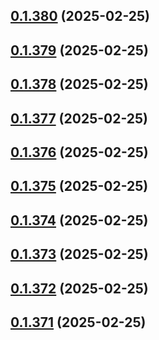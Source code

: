 ## [0.1.380](https://github.com/binary-braids/terraform-oracle/compare/v0.1.379...v0.1.380) (2025-02-25)



## [0.1.379](https://github.com/binary-braids/terraform-oracle/compare/v0.1.378...v0.1.379) (2025-02-25)



## [0.1.378](https://github.com/binary-braids/terraform-oracle/compare/v0.1.377...v0.1.378) (2025-02-25)



## [0.1.377](https://github.com/binary-braids/terraform-oracle/compare/v0.1.376...v0.1.377) (2025-02-25)



## [0.1.376](https://github.com/binary-braids/terraform-oracle/compare/v0.1.375...v0.1.376) (2025-02-25)



## [0.1.375](https://github.com/binary-braids/terraform-oracle/compare/v0.1.374...v0.1.375) (2025-02-25)



## [0.1.374](https://github.com/binary-braids/terraform-oracle/compare/v0.1.373...v0.1.374) (2025-02-25)



## [0.1.373](https://github.com/binary-braids/terraform-oracle/compare/v0.1.372...v0.1.373) (2025-02-25)



## [0.1.372](https://github.com/binary-braids/terraform-oracle/compare/v0.1.371...v0.1.372) (2025-02-25)



## [0.1.371](https://github.com/binary-braids/terraform-oracle/compare/v0.1.370...v0.1.371) (2025-02-25)



